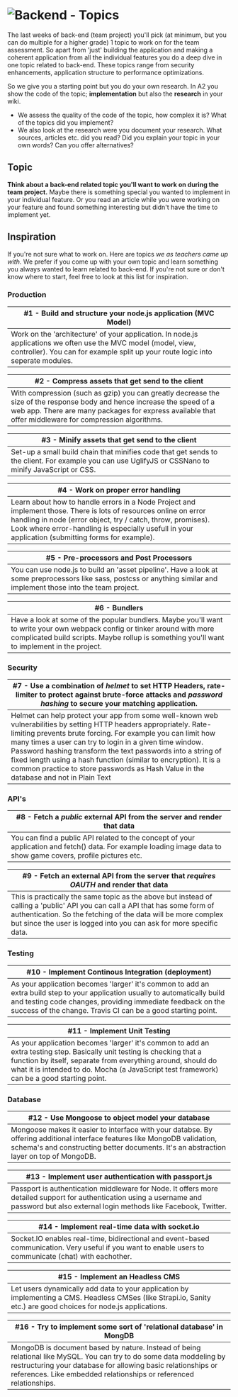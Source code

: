 # ![Backend - Topics][banner-topics]

The last weeks of back-end (team project) you'll pick (at minimum, but you can do multiple for a higher grade) 1 topic to work on for the team assessment. So apart from 'just' building the application and making a coherent application from all the individual features you do a deep dive in one topic related to back-end. These topics range from security enhancements, application structure to performance optimizations.

So we give you a starting point but you do your own research. In A2 you show the code of the topic; **implementation** but also the **research** in your wiki. 

* We assess the quality of the code of the topic, how complex it is? What of the topics did you implement? 
* We also look at the research were you document your research. What sources, articles etc. did you read? Did you explain your topic in your own words? Can you offer alternatives?

## Topic

**Think about a back-end related topic you'll want to work on during the team project.** Maybe there is something special you wanted to implement in your individual feature. Or you read an article while you were working on your feature and found something interesting but didn't have the time to implement yet.

## Inspiration

If you're not sure what to work on. Here are topics _we as teachers came up with._ We prefer if you come up with your own topic and learn something you always wanted to learn related to back-end. If you're not sure or don't know where to start, feel free to look at this list for inspiration.

### Production

| #1 - Build and structure your node.js application (MVC Model) |
|---|
| Work on the 'architecture' of your application. In node.js applications we often use the MVC model (model, view, controller). You can for example split up your route logic into seperate modules. |

| #2 - Compress assets that get send to the client |
|---|
| With compression (such as gzip) you can greatly decrease the size of the response body and hence increase the speed of a web app. There are many packages for express available that offer middleware for compression algorithms. |

| #3 - Minify assets that get send to the client |
|---|
| Set-up a small build chain that minifies code that get sends to the client. For example you can use UglifyJS or CSSNano to minify JavaScript or CSS. |

| #4 - Work on proper error handling |
|---|
| Learn about how to handle errors in a Node Project and implement those. There is lots of resources online on error handling in node (error object, try / catch, throw, promises). Look where error-handling is especially usefull in your application (submitting forms for example).  |

| #5 - Pre-processors and Post Processors |
|---|
| You can use node.js to build an 'asset pipeline'. Have a look at some preprocessors like sass, postcss or anything similar and implement those into the team project. |

| #6 - Bundlers |
|---|
| Have a look at some of the popular bundlers. Maybe you'll want to write your own webpack config or tinker around with more complicated build scripts. Maybe rollup is something you'll want to implement in the project. |


### Security

| #7 - Use a combination of _helmet_ to set HTTP Headers, rate-limiter to protect against brute-force attacks and _password hashing_ to secure your matching application.  |
|---|
| Helmet can help protect your app from some well-known web vulnerabilities by setting HTTP headers appropriately. Rate-limiting prevents brute forcing. For example you can limit how many times a user can try to login in a given time window. Password hashing transform the text passwords into a string of fixed length using a hash function (similar to encryption). It is a common practice to store passwords as Hash Value in the database and not in Plain Text|

### API's

| #8 - Fetch a _public_ external API from the server and render that data |
|---|
| You can find a public API related to the concept of your application and fetch() data. For example loading image data to show game covers, profile pictures etc. |

| #9 - Fetch an external API from the server that _requires OAUTH_ and render that data |
|---|
| This is practically the same topic as the above but instead of calling a 'public' API you can call a API that has some form of authentication. So the fetching of the data will be more complex but since the user is logged into you can ask for more specific data.  |

### Testing

| #10 - Implement Continous Integration (deployment) |
|---|
| As your application becomes 'larger' it's common to add an extra build step to your application usually to automatically build and testing code changes, providing immediate feedback on the success of the change. Travis CI can be a good starting point.  |

| #11 - Implement Unit Testing |
|---|
| As your application becomes 'larger' it's common to add an extra testing step. Basically unit testing is checking that a function by itself, separate from everything around, should do what it is intended to do. Mocha (a JavaScript test framework) can be a good starting point. |

### Database

| #12 - Use Mongoose to object model your database |
|---|
| Mongoose makes it easier to interface with your databse. By offering additional interface features like MongoDB validation, schema's and constructing better documents. It's an abstraction layer on top of MongoDB.|

| #13 - Implement user authentication with passport.js |
|---|
| Passport is authentication middleware for Node. It offers more detailed support for authentication using a username and password but also external login methods like Facebook, Twitter. |

| #14 - Implement real-time data with socket.io |
|---|
| Socket.IO enables real-time, bidirectional and event-based communication. Very useful if you want to enable users to communicate (chat) with eachother. |

| #15 - Implement an Headless CMS |
|---|
| Let users dynamically add data to your application by implementing a CMS. Headless CMSes (like Strapi.io, Sanity etc.) are good choices for node.js applications. |

| #16 -  Try to implement some sort of 'relational database' in MongDB |
|---|
| MongoDB is document based by nature. Instead of being relational like MySQL. You can try to do some data moddeling by restructuring your database for allowing basic relationships or references. Like embedded relationships or referenced relationships. |

[banner-topics]: https://cmda-bt.github.io/be-course-20-21/assets/banner-topics.svg
